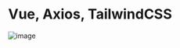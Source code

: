 # Vue, Axios, TailwindCSS

![image](https://github.com/sk1wz/Learning/assets/78929376/6b12fb55-3807-439b-a156-f4430ee1aecb)
